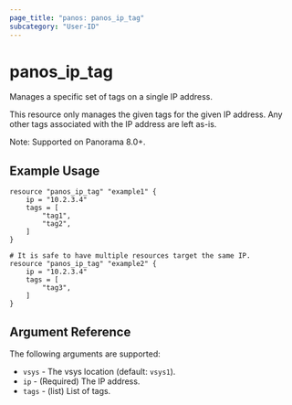```yaml
---
page_title: "panos: panos_ip_tag"
subcategory: "User-ID"
---
```


# panos_ip_tag

Manages a specific set of tags on a single IP address.

This resource only manages the given tags for the given IP address.  Any
other tags associated with the IP address are left as-is.

Note: Supported on Panorama 8.0+.

## Example Usage

```hcl
resource "panos_ip_tag" "example1" {
    ip = "10.2.3.4"
    tags = [
        "tag1",
        "tag2",
    ]
}

# It is safe to have multiple resources target the same IP.
resource "panos_ip_tag" "example2" {
    ip = "10.2.3.4"
    tags = [
        "tag3",
    ]
}
```


## Argument Reference

The following arguments are supported:

* `vsys` - The vsys location (default: `vsys1`).
* `ip` - (Required) The IP address.
* `tags` - (list) List of tags.
